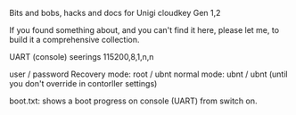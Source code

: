 Bits and bobs, hacks and docs
for Unigi cloudkey Gen 1,2

If you found something about, and you can't find it here, please let me, to build it a comprehensive collection.


UART (console) seerings 115200,8,1,n,n

user / password
Recovery mode: root / ubnt
normal mode:   ubnt / ubnt       (until you don't override in contorller settings)



boot.txt:
shows a boot progress on console (UART) from switch on.
